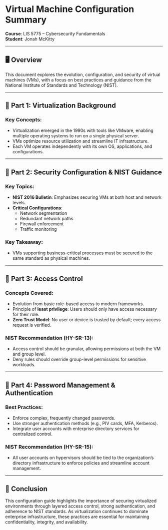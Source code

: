 # Virtual Machine Configuration Summary

**Course**: LIS 5775 – Cybersecurity Fundamentals  
**Student**: Jonah McKitty

---

## 🖥️ Overview

This document explores the evolution, configuration, and security of virtual machines (VMs), with a focus on best practices and guidance from the National Institute of Standards and Technology (NIST).

---

## 🧱 Part 1: Virtualization Background

### Key Concepts:
- Virtualization emerged in the 1990s with tools like VMware, enabling multiple operating systems to run on a single physical server.
- VMs optimize resource utilization and streamline IT infrastructure.
- Each VM operates independently with its own OS, applications, and configurations.

---

## 🔐 Part 2: Security Configuration & NIST Guidance

### Key Topics:
- **NIST 2016 Bulletin**: Emphasizes securing VMs at both host and network levels.
- **Critical Configurations**:
  - Network segmentation
  - Redundant network paths
  - Firewall enforcement
  - Traffic monitoring

### Key Takeaway:
- VMs supporting business-critical processes must be secured to the same standard as physical machines.

---

## 🔑 Part 3: Access Control

### Concepts Covered:
- Evolution from basic role-based access to modern frameworks.
- Principle of **least privilege**: Users should only have access necessary for their role.
- **Zero Trust Model**: No user or device is trusted by default; every access request is verified.

### NIST Recommendation (HY-SR-13):
- Access control should be granular, allowing permissions at both the VM and group level.
- Deny rules should override group-level permissions for sensitive workloads.

---

## 🔐 Part 4: Password Management & Authentication

### Best Practices:
- Enforce complex, frequently changed passwords.
- Use stronger authentication methods (e.g., PIV cards, MFA, Kerberos).
- Integrate user accounts with enterprise directory services for centralized control.

### NIST Recommendation (HY-SR-15):
- All user accounts on hypervisors should be tied to the organization’s directory infrastructure to enforce policies and streamline account management.

---

## 🧾 Conclusion

This configuration guide highlights the importance of securing virtualized environments through layered access control, strong authentication, and adherence to NIST standards. As virtualization continues to dominate enterprise infrastructure, these practices are essential for maintaining confidentiality, integrity, and availability.

